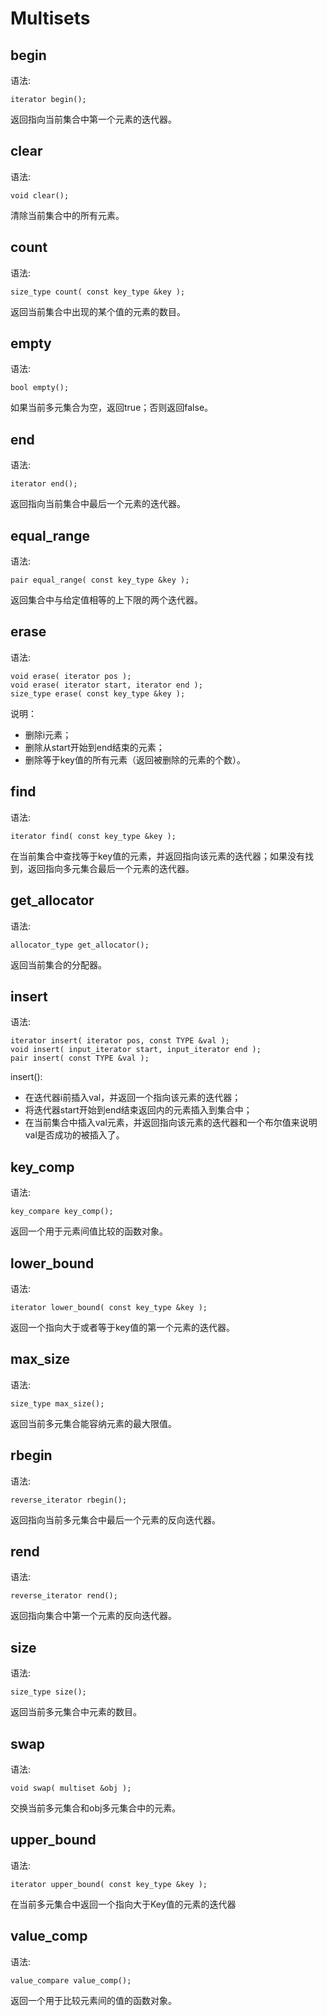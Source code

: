 # Multisets


## begin

语法: 

 
```
iterator begin();
```


返回指向当前集合中第一个元素的迭代器。





## clear

语法: 

 
```
void clear();
```


清除当前集合中的所有元素。





## count

语法: 

 
```
size_type count( const key_type &key );
```


返回当前集合中出现的某个值的元素的数目。





## empty

语法: 

 
```
bool empty();
```


如果当前多元集合为空，返回true；否则返回false。





## end

语法: 

 
```
iterator end();
``` 


返回指向当前集合中最后一个元素的迭代器。





## equal_range

语法: 

 
```
pair equal_range( const key_type &key );
``` 


返回集合中与给定值相等的上下限的两个迭代器。





## erase

语法: 

 
```
void erase( iterator pos );
void erase( iterator start, iterator end );
size_type erase( const key_type &key );
``` 


说明：

- 删除i元素；
- 删除从start开始到end结束的元素；
- 删除等于key值的所有元素（返回被删除的元素的个数）。





## find

语法:


 
```
iterator find( const key_type &key );
``` 


在当前集合中查找等于key值的元素，并返回指向该元素的迭代器；如果没有找到，返回指向多元集合最后一个元素的迭代器。





## get_allocator

语法: 

 
```
allocator_type get_allocator();
``` 


返回当前集合的分配器。





## insert

语法: 

 
```
iterator insert( iterator pos, const TYPE &val );
void insert( input_iterator start, input_iterator end );
pair insert( const TYPE &val );
``` 


insert():

- 在迭代器i前插入val，并返回一个指向该元素的迭代器；
- 将迭代器start开始到end结束返回内的元素插入到集合中；
- 在当前集合中插入val元素，并返回指向该元素的迭代器和一个布尔值来说明val是否成功的被插入了。





## key_comp

语法: 

 
```
key_compare key_comp();
``` 


返回一个用于元素间值比较的函数对象。





## lower_bound

语法: 

 
```
iterator lower_bound( const key_type &key );
``` 


返回一个指向大于或者等于key值的第一个元素的迭代器。





## max_size

语法: 

 
```
size_type max_size();
``` 


返回当前多元集合能容纳元素的最大限值。





## rbegin

语法: 

 
```
reverse_iterator rbegin();
``` 


返回指向当前多元集合中最后一个元素的反向迭代器。





## rend

语法: 

 
```
reverse_iterator rend();
``` 


返回指向集合中第一个元素的反向迭代器。





## size

语法: 

 
```
size_type size();
``` 


返回当前多元集合中元素的数目。





## swap

语法: 

 
```
void swap( multiset &obj );
``` 


交换当前多元集合和obj多元集合中的元素。





## upper_bound

语法: 

 
```
iterator upper_bound( const key_type &key );
``` 


在当前多元集合中返回一个指向大于Key值的元素的迭代器





## value_comp

语法: 

 
```
value_compare value_comp();
``` 


返回一个用于比较元素间的值的函数对象。

